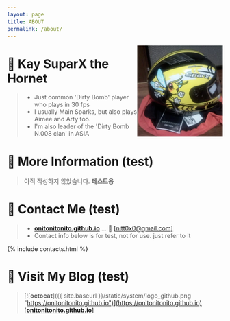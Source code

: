 ```yaml
---
layout: page
title: ABOUT
permalink: /about/
---
```

<img src="/static/system/sparx_real.png" align="right" width="200"
 alt="MEOW!..." />


# 🐝 Kay SuparX the Hornet 

> - Just common 'Dirty Bomb' player who plays in 30 fps   
> - I usually Main Sparks, but also plays Aimee and Arty too.   
> - I'm also leader of the 'Dirty Bomb N.008 clan' in ASIA


# 💁 More Information (test)

> 아직 작성하지 않았습니다. **테스트용**


# 🚖 Contact Me (test)

> - [**onitonitonito.github.io**](https://onitonitonito.github.io) ... 📧 [[nitt0x0@gmail.com]](nitt0x0@gmail.com)
> - Contact info below is for test, not for use. just refer to it

{% include contacts.html %}

# 👑 Visit My Blog (test)
> [![__octocat__]({{ site.baseurl }}/static/system/logo_github.png "https://onitonitonito.github.io")](https://onitonitonito.github.io)   
> [[**onitonitonito.github.io**]](https://onitonitonito.github.io)
